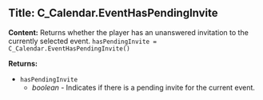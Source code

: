 ## Title: C_Calendar.EventHasPendingInvite

**Content:**
Returns whether the player has an unanswered invitation to the currently selected event.
`hasPendingInvite = C_Calendar.EventHasPendingInvite()`

**Returns:**
- `hasPendingInvite`
  - *boolean* - Indicates if there is a pending invite for the current event.